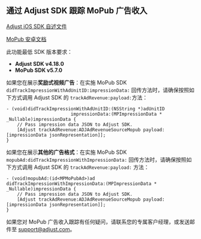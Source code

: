 ## 通过 Adjust SDK 跟踪 MoPub 广告收入

[Adjust iOS SDK 自述文件][ios-readme]

[MoPub 安卓文档][mopub-docs]

此功能最低 SDK 版本要求：

- **Adjust SDK v4.18.0**
- **MoPub SDK v5.7.0**

如果您在展示**奖励式视频广告**：在实施 MoPub SDK `didTrackImpressionWithAdUnitID:impressionData:` 回传方法时，请确保按照如下方式调用 Adjust SDK 的 `trackAdRevenue:payload:`方法：

```objc
- (void)didTrackImpressionWithAdUnitID:(NSString *)adUnitID 
                        impressionData:(MPImpressionData * _Nullable)impressionData {
    // Pass impression data JSON to Adjust SDK.
    [Adjust trackAdRevenue:ADJAdRevenueSourceMopub payload:[impressionData jsonRepresentation]];
}
```
如果您在展示**其他的广告格式**：在实施 MoPub SDK `mopubAd:didTrackImpressionWithImpressionData:` 回传方法时，请确保按照如下方式调用 Adjust SDK 的 `trackAdRevenue:payload:` 方法：

```objc
- (void)mopubAd:(id<MPMoPubAd>)ad didTrackImpressionWithImpressionData:(MPImpressionData * _Nullable)impressionData {
    // Pass impression data JSON to Adjust SDK.
    [Adjust trackAdRevenue:ADJAdRevenueSourceMopub payload:[impressionData jsonRepresentation]];                              
}
```

如果您对 MoPub 广告收入跟踪有任何疑问，请联系您的专属客户经理，或发送邮件至 support@adjust.com。

[mopub-docs]:        https://developers.mopub.com/publishers/android/impression-data/
[ios-readme]:    ../../chinese/README.md
